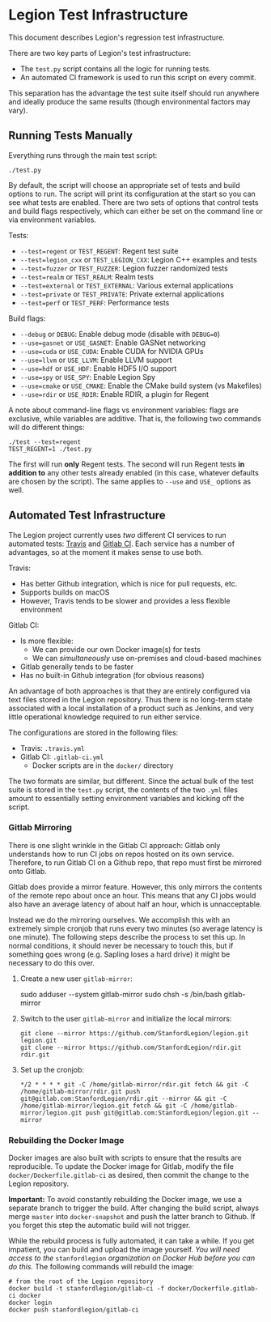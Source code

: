 # Legion Test Infrastructure

This document describes Legion's regression test infrastructure.

There are two key parts of Legion's test infrastructure:

  * The `test.py` script contains all the logic for running tests.
  * An automated CI framework is used to run this script on every commit.

This separation has the advantage the test suite itself should run
anywhere and ideally produce the same results (though environmental
factors may vary).

## Running Tests Manually

Everything runs through the main test script:

```
./test.py
```

By default, the script will choose an appropriate set of tests and
build options to run. The script will print its configuration at the
start so you can see what tests are enabled. There are two sets of
options that control tests and build flags respectively, which can
either be set on the command line or via environment variables.

Tests:

  * `--test=regent` or `TEST_REGENT`: Regent test suite
  * `--test=legion_cxx` or `TEST_LEGION_CXX`: Legion C++ examples and tests
  * `--test=fuzzer` or `TEST_FUZZER`: Legion fuzzer randomized tests
  * `--test=realm` or `TEST_REALM`: Realm tests
  * `--test=external` or `TEST_EXTERNAL`: Various external applications
  * `--test=private` or `TEST_PRIVATE`: Private external applications
  * `--test=perf` or `TEST_PERF`: Performance tests

Build flags:

  * `--debug` or `DEBUG`: Enable debug mode (disable with `DEBUG=0`)
  * `--use=gasnet` or `USE_GASNET`: Enable GASNet networking
  * `--use=cuda` or `USE_CUDA`: Enable CUDA for NVIDIA GPUs
  * `--use=llvm` or `USE_LLVM`: Enable LLVM support
  * `--use=hdf` or `USE_HDF`: Enable HDF5 I/O support
  * `--use=spy` or `USE_SPY`: Enable Legion Spy
  * `--use=cmake` or `USE_CMAKE`: Enable the CMake build system (vs Makefiles)
  * `--use=rdir` or `USE_RDIR`: Enable RDIR, a plugin for Regent

A note about command-line flags vs environment variables: flags are
exclusive, while variables are additive. That is, the following two
commands will do different things:

```
./test --test=regent
TEST_REGENT=1 ./test.py
```

The first will run **only** Regent tests. The second will run Regent
tests **in addition to** any other tests already enabled (in this
case, whatever defaults are chosen by the script). The same applies to
`--use` and `USE_` options as well.

## Automated Test Infrastructure

The Legion project currently uses *two* different CI services to run
automated tests: [Travis](https://travis-ci.org/) and [Gitlab
CI](https://about.gitlab.com/gitlab-ci/). Each service has a number of
advantages, so at the moment it makes sense to use both.

Travis:

  * Has better Github integration, which is nice for pull requests, etc.
  * Supports builds on macOS
  * However, Travis tends to be slower and provides a less flexible environment

Gitlab CI:

  * Is more flexible:
      * We can provide our own Docker image(s) for tests
      * We can *simultaneously* use on-premises and cloud-based machines
  * Gitlab generally tends to be faster
  * Has no built-in Github integration (for obvious reasons)

An advantage of both approaches is that they are entirely configured
via text files stored in the Legion repository. Thus there is no
long-term state associated with a local installation of a product such
as Jenkins, and very little operational knowledge required to run
either service.

The configurations are stored in the following files:

  * Travis: `.travis.yml`
  * Gitlab CI: `.gitlab-ci.yml`
      * Docker scripts are in the `docker/` directory

The two formats are similar, but different. Since the actual bulk of
the test suite is stored in the `test.py` script, the contents of the
two `.yml` files amount to essentially setting environment variables
and kicking off the script.

### Gitlab Mirroring

There is one slight wrinkle in the Gitlab CI approach: Gitlab only
understands how to run CI jobs on repos hosted on its own
service. Therefore, to run Gitlab CI on a Github repo, that repo must
first be mirrored onto Gitlab.

Gitlab does provide a mirror feature. However, this only mirrors the
contents of the remote repo about once an hour. This means that any CI
jobs would also have an average latency of about half an hour, which
is unnacceptable.

Instead we do the mirroring ourselves. We accomplish this with an
extremely simple cronjob that runs every two minutes (so average
latency is one minute). The following steps describe the process to
set this up. In normal conditions, it should never be necessary to
touch this, but if something goes wrong (e.g. Sapling loses a hard
drive) it might be necessary to do this over.

 1. Create a new user `gitlab-mirror`:

    sudo adduser --system gitlab-mirror
    sudo chsh -s /bin/bash gitlab-mirror

 2. Switch to the user `gitlab-mirror` and initialize the local
    mirrors:

    ```
    git clone --mirror https://github.com/StanfordLegion/legion.git legion.git
    git clone --mirror https://github.com/StanfordLegion/rdir.git rdir.git
    ```

 3. Set up the cronjob:

    ```
    */2 * * * * git -C /home/gitlab-mirror/rdir.git fetch && git -C /home/gitlab-mirror/rdir.git push git@gitlab.com:StanfordLegion/rdir.git --mirror && git -C /home/gitlab-mirror/legion.git fetch && git -C /home/gitlab-mirror/legion.git push git@gitlab.com:StanfordLegion/legion.git --mirror
    ```

### Rebuilding the Docker Image

Docker images are also built with scripts to ensure that the results
are reproducible. To update the Docker image for Gitlab, modify the
file `docker/Dockerfile.gitlab-ci` as desired, then commit the change
to the Legion repository.

**Important:** To avoid constantly rebuilding the Docker image, we use
a separate branch to trigger the build. After changing the build
script, always merge `master` into `docker-snapshot` and push the
latter branch to Github. If you forget this step the automatic build
will not trigger.

While the rebuild process is fully automated, it can take a while. If
you get impatient, you can build and upload the image yourself. *You
will need access to the* `stanfordlegion` *organization on Docker Hub
before you can do this.* The following commands will rebuild the
image:

```
# from the root of the Legion repository
docker build -t stanfordlegion/gitlab-ci -f docker/Dockerfile.gitlab-ci docker
docker login
docker push stanfordlegion/gitlab-ci
```
